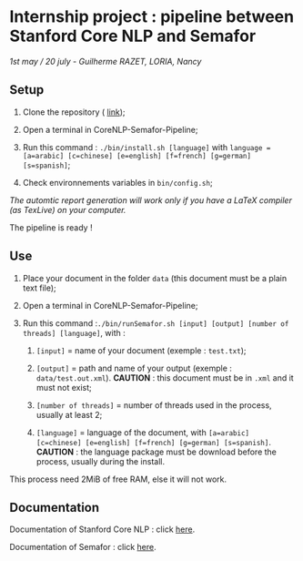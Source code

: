 # Internship project : pipeline between Stanford Core NLP and Semafor

*1st may / 20 july - Guilherme RAZET, LORIA, Nancy*

## Setup

1. Clone the repository ( [link](https://github.com/Vangelys/CoreNLP-Semafor-Pipeline.git));

2. Open a terminal in CoreNLP-Semafor-Pipeline;

3. Run this command : `./bin/install.sh [language]` with `language = [a=arabic] [c=chinese] [e=english] [f=french] [g=german] [s=spanish]`;

4. Check environnements variables in `bin/config.sh`;

*The automtic report generation will work only if you have a LaTeX compiler (as TexLive) on your computer.*

The pipeline is ready !

## Use

1. Place your document in the folder `data` (this document must be a plain text file);

2. Open a terminal in CoreNLP-Semafor-Pipeline;

3. Run this command :`./bin/runSemafor.sh [input] [output] [number of threads] [language]`, with :
	
	1. `[input]` = name of your document (exemple : `test.txt`);

	2. `[output]` = path and name of your output (exemple : `data/test.out.xml`). **CAUTION** : this document must be in `.xml` and it must not exist;

	3. `[number of threads]` = number of threads used in the process, usually at least 2;

	4. `[language]` = language of the document, with `[a=arabic] [c=chinese] [e=english] [f=french] [g=german] [s=spanish]`. **CAUTION** : the language package must be download before the process, usually during the install.

This process need 2MiB of free RAM, else it will not work.

## Documentation

Documentation of Stanford Core NLP : click [here](https://stanfordnlp.github.io/CoreNLP/index.html).

Documentation of Semafor : click [here](https://github.com/Noahs-ARK/semafor).